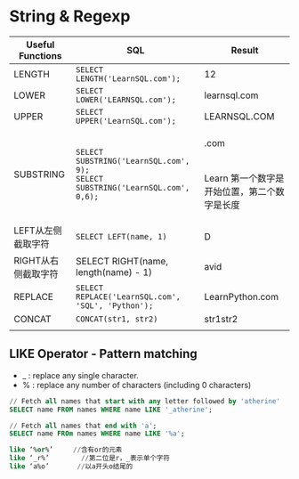 # String & Regexp

| Useful Functions | SQL                                                                                                             | Result                                           |
| ---------------- | --------------------------------------------------------------------------------------------------------------- | ------------------------------------------------ |
| LENGTH           | `SELECT LENGTH('LearnSQL.com');`                                                                                | 12                                               |
| LOWER            | `SELECT LOWER('LEARNSQL.com');`                                                                                 | learnsql.com                                     |
| UPPER            | `SELECT UPPER('LearnSQL.com');`                                                                                 | LEARNSQL.COM                                     |
| SUBSTRING        | <p><code>SELECT SUBSTRING('LearnSQL.com', 9);</code><br><code>SELECT SUBSTRING('LearnSQL.com', 0,6);</code></p> | <p>.com<br><br><br>Learn 第一个数字是开始位置，第二个数字是长度</p> |
| LEFT从左侧截取字符      | `SELECT LEFT(name, 1)`                                                                                          | D                                                |
| RIGHT从右侧截取字符     | SELECT RIGHT(name, length(name) - 1)                                                                            | avid                                             |
| REPLACE          | `SELECT REPLACE('LearnSQL.com', 'SQL', 'Python');`                                                              | LearnPython.com                                  |
| CONCAT           | `CONCAT(str1, str2)`                                                                                            | str1str2                                         |
|                  |                                                                                                                 |                                                  |

## LIKE Operator - Pattern matching

* \_ : replace any single character.
* % : replace any number of characters (including 0 characters)

```sql
// Fetch all names that start with any letter followed by 'atherine'
SELECT name FROM names WHERE name LIKE '_atherine';

// Fetch all names that end with 'a';
SELECT name FROm names WHERE name LIKE '%a';

like ‘%or%’     //含有or的元素
like ‘_r%’        //第二位是r，_表示单个字符
like ‘a%o’       //以a开头o结尾的
```
